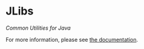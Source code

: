 JLibs
=======

*Common Utilities for Java*

For more information, please see [the documentation](https://santhosh-tekuri.github.io/jlibs).
